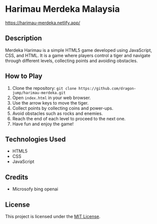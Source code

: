 #  Harimau Merdeka Malaysia
https://harimau-merdeka.netlify.app/ 
## Description
Merdeka Harimau is a simple HTML5 game developed using JavaScript, CSS, and HTML. It is a game where players control a tiger and navigate through different levels, collecting points and avoiding obstacles.

## How to Play
1. Clone the repository: `git clone https://github.com/dragon-jump/harimau-merdeka.git`
2. Open `index.html` in your web browser.
3. Use the arrow keys to move the tiger.
4. Collect points by collecting coins and power-ups.
5. Avoid obstacles such as rocks and enemies.
6. Reach the end of each level to proceed to the next one.
7. Have fun and enjoy the game!

 

## Technologies Used
- HTML5
- CSS
- JavaScript

## Credits
- Microsofy bing openai

## License
This project is licensed under the [MIT License](LICENSE).